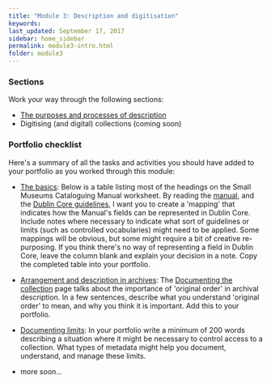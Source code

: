 ```yaml
---
title: "Module 3: Description and digitisation"
keywords: 
last_updated: September 17, 2017
sidebar: home_sidebar
permalink: module3-intro.html
folder: module3
---
```


### Sections

Work your way through the following sections:

* [The purposes and processes of description](module3-description.html)
* Digitising (and digital) collections (coming soon)

### Portfolio checklist

Here's a summary of all the tasks and activities you should have added to your portfolio as you worked through this module:

* [The basics](module3-description.html#the-basics): Below is a table listing most of the headings on the Small Museums Cataloguing Manual worksheet. By reading the [manual](http://mavic.asn.au/assets/Small_Museums_Cataloguing_Manual_4th.pdf), and the [Dublin Core guidelines](http://www.dublincore.org/documents/usageguide/elements/), I want you to create a 'mapping' that indicates how the Manual's fields can be represented in Dublin Core. Include notes where necessary to indicate what sort of guidelines or limits (such as controlled vocabularies) might need to be applied. Some mappings will be obvious, but some might require a bit of creative re-purposing. If you think there's no way of representing a field in Dublin Core, leave the column blank and explain your decision in a note. Copy the completed table into your portfolio.

* [Arrangement and description in archives](module3-description.html#arrangement-and-description-in-archives): The [Documenting the collection](https://www.prov.vic.gov.au/community/managing-your-collection/documenting-collection) page talks about the importance of 'original order' in archival description. In a few sentences, describe what you understand 'original order' to mean, and why you think it is important. Add this to your portfolio.

* [Documenting limits](module3-description.html#documenting-limits): In your portfolio write a minimum of 200 words describing a situation where it might be necessary to control access to a collection. What types of metadata might help you document, understand, and manage these limits.

* more soon...